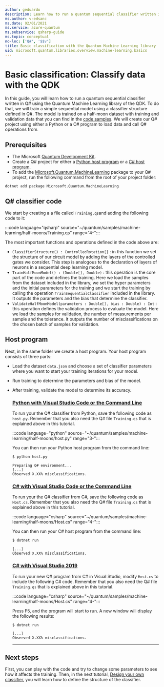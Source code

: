 ```yaml
---
author: geduardo
description: Learn how to run a quantum sequential classifier written in Q# using the Quantum Machine Learning library of the Microsoft QDK.
ms.author: v-edsanc
ms.date: 02/01/2021
ms.service: azure-quantum
ms.subservice: qsharp-guide
ms.topic: conceptual
no-loc: ['Q#', '$$v']
title: Basic classification with the Quantum Machine Learning library
uid: microsoft.quantum.libraries.overview.machine-learning.basics
---
```


# Basic classification: Classify data with the QDK

In this guide, you will learn how to run a quantum sequential classifier written in Q# using the Quantum Machine Learning library of the QDK. To do that, we will train a simple sequential model using a classifier structure defined in Q#. The model is trained on a half-moon dataset with training and validation data that you can find in the [code samples](https://github.com/microsoft/Quantum/tree/main/samples/machine-learning/half-moons). We will create our Q# project using either a Python or a C# program to load data and call Q# operations from.

## Prerequisites

- The Microsoft [Quantum Development Kit](xref:microsoft.quantum.install-qdk.overview).
- Create a Q# project for either a [Python host program](xref:microsoft.quantum.install-qdk.overview.python) or a [C# host program](xref:microsoft.quantum.install-qdk.overview.cs).
- To add the [Microsoft.Quantum.MachineLearning](https://www.nuget.org/packages/Microsoft.Quantum.MachineLearning) package to your Q# project, run the following command from the root of your project folder:

```dotnetcli
dotnet add package Microsoft.Quantum.MachineLearning
```

## Q\# classifier code

We start by creating a a file called `Training.qs`and adding the following code to it:

:::code language="qsharp" source="~/quantum/samples/machine-learning/half-moons/Training.qs" range="4-":::

The most important functions and operations defined in the code above are:

- `ClassifierStructure() : ControlledRotation[]` : in this function we set the structure of our circuit model by adding the layers of the controlled gates we consider. This step is analogous to the declaration of layers of neurons in a sequential deep learning model.
- `TrainHalfMoonModel() : (Double[], Double)` : this operation is the core part of the code and defines the training. Here we load the samples from the dataset included in the library, we set the hyper parameters and the initial parameters for the training and we start the training by calling the operation `TrainSequentialClassifier` included in the library. It outputs the parameters and the bias that determine the classifier.
- `ValidateHalfMoonModel(parameters : Double[], bias : Double) : Int` : this operation defines the validation process to evaluate the model. Here we load the samples for validation, the number of measurements per sample and the tolerance. It outputs the number of misclassifications on the chosen batch of samples for validation.

## Host program

Next, in the same folder we create a host program. Your host program consists of three parts:

- Load the dataset `data.json` and choose a set of classifier parameters where you want to start your training iterations for your model.
- Run training to determine the parameters and bias of the model.
- After training, validate the model to determine its accuracy.

    ### [Python with Visual Studio Code or the Command Line](#tab/tabid-python)

    To run your the Q# classifier from Python, save the following code as `host.py`. Remember that you also need the Q# file `Training.qs` that is explained above in this tutorial.

    :::code language="python" source="~/quantum/samples/machine-learning/half-moons/host.py" range="3-":::

    You can then run your Python host program from the command line:

    ```bash
    $ python host.py
    ```
    ```output
    Preparing Q# environment...
    [...]
    Observed X.XX% misclassifications.
    ```

    ### [C# with Visual Studio Code or the Command Line](#tab/tabid-csharp)

    To run your the Q# classifier from C#, save the following code as `Host.cs`. Remember that you also need the Q# file `Training.qs` that is explained above in this tutorial.

    :::code language="csharp" source="~/quantum/samples/machine-learning/half-moons/Host.cs" range="4-":::

    You can then run your C# host program from the command line:

    ```bash
    $ dotnet run
    ```
    ```output
    [...]
    Observed X.XX% misclassifications.
    ```

    ### [C# with Visual Studio 2019](#tab/tabid-vs2019)

    To run your new Q# program from C# in Visual Studio, modify `Host.cs` to include the following C# code. Remember that you also need the Q# file `Training.qs` that is explained above in this tutorial.

    :::code language="csharp" source="~/quantum/samples/machine-learning/half-moons/Host.cs" range="4-":::

    Press F5, and the program will start to run. A new window will display the following results: 

    ```bash
    $ dotnet run
    ```
    ```output
    [...]
    Observed X.XX% misclassifications.
    ```
    ***

## Next steps

First, you can play with the code and try to change some parameters to see how it affects the training. Then, in the next tutorial, [Design your own classifier](xref:microsoft.quantum.libraries.overview.machine-learning.design),  you will learn how to define the structure of the classifier.
